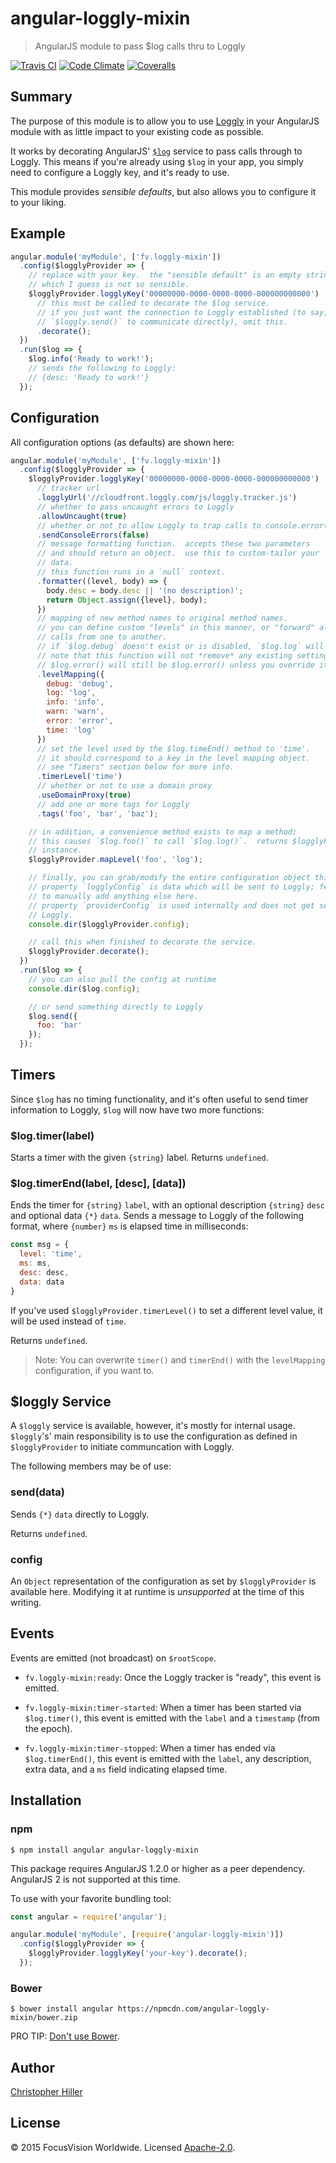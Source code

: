 # angular-loggly-mixin

> AngularJS module to pass $log calls thru to Loggly

[![Travis CI](https://travis-ci.org/decipherinc/angular-loggly-mixin.svg)](https://travis-ci.org/decipherinc/angular-loggly-mixin) [![Code Climate](https://codeclimate.com/github/decipherinc/angular-loggly-mixin/badges/gpa.svg)](https://codeclimate.com/github/decipherinc/angular-loggly-mixin) [![Coveralls](https://coveralls.io/repos/decipherinc/angular-loggly-mixin/badge.svg?branch=master&service=github)](https://coveralls.io/github/decipherinc/angular-loggly-mixin?branch=master)

## Summary

The purpose of this module is to allow you to use [Loggly](https://loggly.com) in your AngularJS module with as little impact to your existing code as possible.

It works by decorating AngularJS' [`$log`](https://code.angularjs.org/1.4.8/docs/api/ng/service/$log) service to pass calls through to Loggly.  This means if you're already using `$log` in your app, you simply need to configure a Loggly key, and it's ready to use.

This module provides *sensible defaults*, but also allows you to configure it to your liking.

## Example

```js
angular.module('myModule', ['fv.loggly-mixin'])
  .config($logglyProvider => {
    // replace with your key.  the "sensible default" is an empty string,
    // which I guess is not so sensible.    
    $logglyProvider.logglyKey('00000000-0000-0000-0000-000000000000')
      // this must be called to decorate the $log service.
      // if you just want the connection to Loggly established (to say, use
      // `$loggly.send()` to communicate directly), omit this.
      .decorate();
  })
  .run($log => {
    $log.info('Ready to work!');
    // sends the following to Loggly:
    // {desc: 'Ready to work!'}
  });
```

## Configuration

All configuration options (as defaults) are shown here:

```js
angular.module('myModule', ['fv.loggly-mixin'])
  .config($logglyProvider => {
    $logglyProvider.logglyKey('00000000-0000-0000-0000-000000000000')
      // tracker url
      .logglyUrl('//cloudfront.loggly.com/js/loggly.tracker.js')
      // whether to pass uncaught errors to Loggly
      .allowUncaught(true)
      // whether or not to allow Loggly to trap calls to console.error()
      .sendConsoleErrors(false)
      // message formatting function.  accepts these two parameters
      // and should return an object.  use this to custom-tailor your
      // data.  
      // this function runs in a `null` context.
      .formatter((level, body) => {
        body.desc = body.desc || '(no description)';
        return Object.assign({level}, body);
      })
      // mapping of new method names to original method names.
      // you can define custom "levels" in this manner, or "forward" all
      // calls from one to another.
      // if `$log.debug` doesn't exist or is disabled, `$log.log` will be used.
      // note that this function will not *remove* any existing settings;
      // $log.error() will still be $log.error() unless you override it.
      .levelMapping({
        debug: 'debug',
        log: 'log',
        info: 'info',
        warn: 'warn',
        error: 'error',
        time: 'log'
      })
      // set the level used by the $log.timeEnd() method to 'time'.
      // it should correspond to a key in the level mapping object.
      // see "Timers" section below for more info.
      .timerLevel('time')
      // whether or not to use a domain proxy
      .useDomainProxy(true)
      // add one or more tags for Loggly
      .tags('foo', 'bar', 'baz');     

    // in addition, a convenience method exists to map a method;
    // this causes `$log.foo()` to call `$log.log()`.  returns $logglyProvider
    // instance.
    $logglyProvider.mapLevel('foo', 'log');

    // finally, you can grab/modify the entire configuration object this way.
    // property `logglyConfig` is data which will be sent to Loggly; feel free
    // to manually add anything else here.
    // property `providerConfig` is used internally and does not get sent to 
    // Loggly.
    console.dir($logglyProvider.config);

    // call this when finished to decorate the service.
    $logglyProvider.decorate();
  })
  .run($log => {
    // you can also pull the config at runtime
    console.dir($log.config);

    // or send something directly to Loggly
    $log.send({
      foo: 'bar'
    });
  });
```

## Timers

Since `$log` has no timing functionality, and it's often useful to send timer information to Loggly, `$log` will now have two more functions:

### $log.timer(label)

Starts a timer with the given `{string}` label.  Returns `undefined`.

### $log.timerEnd(label, [desc], [data])

Ends the timer for `{string}` `label`, with an optional description `{string}` `desc` and optional data `{*}` `data`.  Sends a message to Loggly of the following format, where `{number}` `ms` is elapsed time in milliseconds:

```js
const msg = {
  level: 'time',
  ms: ms,
  desc: desc,
  data: data
}
``` 

If you've used `$logglyProvider.timerLevel()` to set a different level value, it will
be used instead of `time`.

Returns `undefined`.

> Note: You can overwrite `timer()` and `timerEnd()` with the `levelMapping` configuration, if you want to.

## $loggly Service

A `$loggly` service is available, however, it's mostly for internal usage.  `$loggly`'s' main responsibility is to use the configuration as defined in `$logglyProvider` to initiate communcation with Loggly.

The following members may be of use:

### send(data)

Sends `{*}` `data` directly to Loggly.  

Returns `undefined`.
 
### config

An `Object` representation of the configuration as set by `$logglyProvider` is available here.  Modifying it at runtime is *unsupported* at the time of this writing.

## Events

Events are emitted (not broadcast) on `$rootScope`.

- `fv.loggly-mixin:ready`: Once the Loggly tracker is "ready", this event is emitted.

- `fv.loggly-mixin:timer-started`: When a timer has been started via `$log.timer()`, this event is emitted with the `label` and a `timestamp` (from the epoch).

- `fv.loggly-mixin:timer-stopped`: When a timer has ended via `$log.timerEnd()`, this event is emitted with the `label`, any description, extra data, and a `ms` field indicating elapsed time.

## Installation

### npm

```shell
$ npm install angular angular-loggly-mixin
```

This package requires AngularJS 1.2.0 or higher as a peer dependency.  AngularJS 2 is not supported at this time.

To use with your favorite bundling tool:

```js
const angular = require('angular');

angular.module('myModule', [require('angular-loggly-mixin')])
  .config($logglyProvider => {
    $logglyProvider.logglyKey('your-key').decorate();  
  });
```

### Bower

```shell
$ bower install angular https://npmcdn.com/angular-loggly-mixin/bower.zip
```

PRO TIP: [Don't use Bower](https://medium.com/@kentcdodds/why-i-don-t-commit-generated-files-to-master-a4d76382564).

## Author

[Christopher Hiller](https://github.com/boneskull)

## License

© 2015 FocusVision Worldwide.  Licensed [Apache-2.0](https://github.com/decipherinc/angular-loggly-mixin/blob/master/LICENSE).
